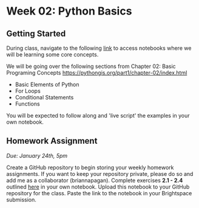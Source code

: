 # Week 02: Python Basics
## Getting Started
During class, navigate to the following [link](http://geospatial-data-analytics.briannapagan.com/hub/user-redirect/git-pull?repo=https%3A%2F%2Fgithub.com%2Fbriannapagan%2Fgeospatial-data-analytics-spring-2023&branch=main&urlpath=lab%2Ftree%2Fgeospatial-data-analytics-spring-2023%2Fweek-02) to access notebooks where we will be learning some core concepts.

We will be going over the following sections from Chapter 02: Basic Programing Concepts https://pythongis.org/part1/chapter-02/index.html 

- Basic Elements of Python
- For Loops
- Conditional Statements
- Functions

You will be expected to follow along and 'live script' the examples in your own notebook. 

## Homework Assignment
*Due: January 24th, 5pm*

Create a GitHub repository to begin storing your weekly homework assignments. If you want to keep your repository private, please do so and add me as a collaborator (briannapagan). Complete exercises **2.1 - 2.4** outlined [here](https://github.com/briannapagan/geospatial-data-analytics-spring-2023/blob/main/week-02/week-02-homework-exercises.ipynb) in your own notebook. Upload this notebook to your GitHub repository for the class. Paste the link to the notebook in your Brightspace submission. 
